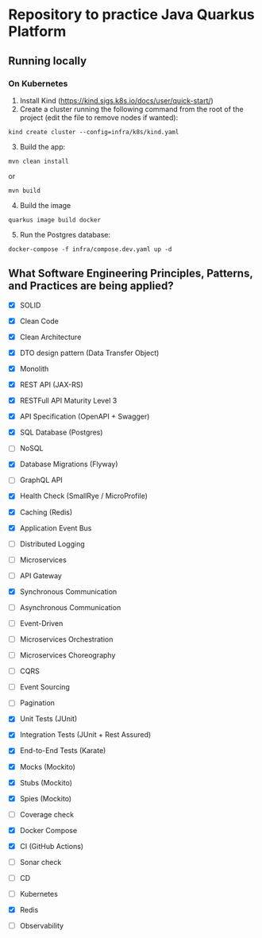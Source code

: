 # Repository to practice Java Quarkus Platform
## Running locally
### On Kubernetes
1. Install Kind (https://kind.sigs.k8s.io/docs/user/quick-start/)
2. Create a cluster running the following command from the root of the project (edit the file to remove nodes if wanted):
```shell
kind create cluster --config=infra/k8s/kind.yaml
```
3. Build the app:
```shell
mvn clean install
```
or
```shell
mvn build
```
4. Build the image
```shell
quarkus image build docker
```
5. Run the Postgres database:
```shell
docker-compose -f infra/compose.dev.yaml up -d
```

## What Software Engineering Principles, Patterns, and Practices are being applied?
- [x] SOLID
- [x] Clean Code
- [x] Clean Architecture
- [x] DTO design pattern (Data Transfer Object)

- [x] Monolith
- [x] REST API (JAX-RS)
- [x] RESTFull API Maturity Level 3
- [x] API Specification (OpenAPI + Swagger)
- [x] SQL Database (Postgres)
- [ ] NoSQL
- [x] Database Migrations (Flyway)
- [ ] GraphQL API
- [x] Health Check (SmallRye / MicroProfile)
- [x] Caching (Redis)
- [x] Application Event Bus
- [ ] Distributed Logging
- [ ] Microservices
- [ ] API Gateway
- [x] Synchronous Communication
- [ ] Asynchronous Communication
- [ ] Event-Driven
- [ ] Microservices Orchestration
- [ ] Microservices Choreography
- [ ] CQRS
- [ ] Event Sourcing
- [ ] Pagination

- [x] Unit Tests (JUnit)
- [x] Integration Tests (JUnit + Rest Assured)
- [x] End-to-End Tests (Karate)
- [x] Mocks (Mockito)
- [x] Stubs (Mockito)
- [x] Spies (Mockito)
- [ ] Coverage check

- [x] Docker Compose
- [x] CI (GitHub Actions)
- [ ] Sonar check
- [ ] CD
- [ ] Kubernetes
- [x] Redis
- [ ] Observability